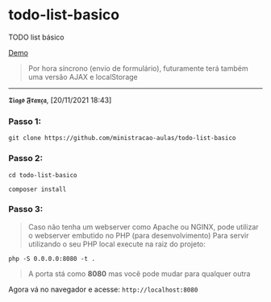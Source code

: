 # todo-list-basico

TODO list básico

[Demo](./files/todo-list-v1.0-demo.webm)

> Por hora síncrono (envio de formulário), futuramente terá também uma versão AJAX e localStorage

----


𝕿𝖎𝖆𝖌𝖔 𝕱𝖗𝖆𝖓𝖈̧𝖆, [20/11/2021 18:43]

### Passo 1:

```
git clone https://github.com/ministracao-aulas/todo-list-basico
```

### Passo 2:

```
cd todo-list-basico

composer install
```

### Passo 3:

> Caso não tenha um webserver como Apache ou NGINX, pode utilizar o webserver embutido no PHP (para desenvolvimento)
> Para servir utilizando o seu PHP local execute na raiz do projeto:

```
php -S 0.0.0.0:8080 -t .
```
> A porta stá como **8080** mas você pode mudar para qualquer outra

Agora vá no navegador e acesse: `http://localhost:8080`

